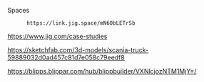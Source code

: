 Spaces

          https://link.jig.space/mN60bLETrSb







https://www.jig.com/case-studies

https://sketchfab.com/3d-models/scania-truck-59889032d0ad457c81d7e058c79eedf8

https://blipps.blippar.com/hub/blippbuilder/VXNlcjozNTM1MjY=/
